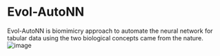# Evol-AutoNN
 
Evol-AutoNN is biomimicry approach to automate the neural network for tabular data using the two biological concepts came from the nature. ![image](https://user-images.githubusercontent.com/36205745/125161994-2c0e8500-e1a3-11eb-913b-79a5197f9543.png)
